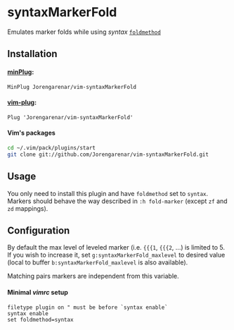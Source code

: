 syntaxMarkerFold
================

Emulates marker folds while using _syntax_ [`foldmethod`](https://vimhelp.org/fold.txt.html#fold-methods)

## Installation

#### [minPlug](https://github.com/Jorengarenar/minPlug):
```vim
MinPlug Jorengarenar/vim-syntaxMarkerFold
```

#### [vim-plug](https://github.com/junegunn/vim-plug):
```vim
Plug 'Jorengarenar/vim-syntaxMarkerFold'
```

#### Vim's packages
```bash
cd ~/.vim/pack/plugins/start
git clone git://github.com/Jorengarenar/vim-syntaxMarkerFold.git
```

## Usage

You only need to install this plugin and have `foldmethod` set to `syntax`.
Markers should behave the way described in `:h fold-marker` (except `zf`
and `zd` mappings).

## Configuration

By default the max level of leveled marker (i.e. `{{{1`, `{{{2`, ...) is limited
to 5. If you wish to increase it, set `g:syntaxMarkerFold_maxlevel` to desired
value (local to buffer `b:syntaxMarkerFold_maxlevel` is also available).

Matching pairs markers are independent from this variable.

#### Minimal _vimrc_ setup
```vim
filetype plugin on " must be before `syntax enable`
syntax enable
set foldmethod=syntax
```
